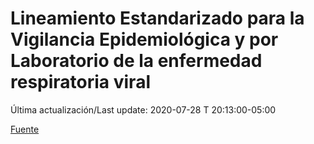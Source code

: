 # Lineamiento Estandarizado para la Vigilancia Epidemiológica y por Laboratorio de la enfermedad respiratoria viral

 Última actualización/Last update: 2020-07-28 T 20:13:00-05:00

 [Fuente]( https://www.gob.mx/salud/documentos/lineamiento-estandarizado-para-la-vigilancia-epidemiologica-y-por-laboratorio-de-la-enfermedad-respiratoria-viral)
